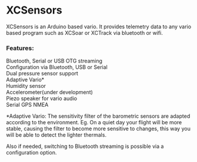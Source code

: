 # XCSensors
XCSensors is an Arduino based vario. It provides telemetry data to any vario based program such as XCSoar or XCTrack via bluetooth or wifi.

### Features:

Bluetooth, Serial or USB OTG streaming<br>
Configuration via Bluetooth, USB or Serial <br>
Dual pressure sensor support <br>
Adaptive Vario* <br>
Humidity sensor <br>
Accelerometer(under development)<br>
Piezo speaker for vario audio <br>
Serial GPS NMEA <br>

*Adaptive Vario: The sensitivity filter of the barometric sensors are adapted according to the environment. Eg. On a quiet day your flight will be more stable, causing the filter to become more sensitive to changes, this way you will be able to detect the lighter thermals.

Also if needed, switching to Bluetooth streaming is possible via a configuration option.

